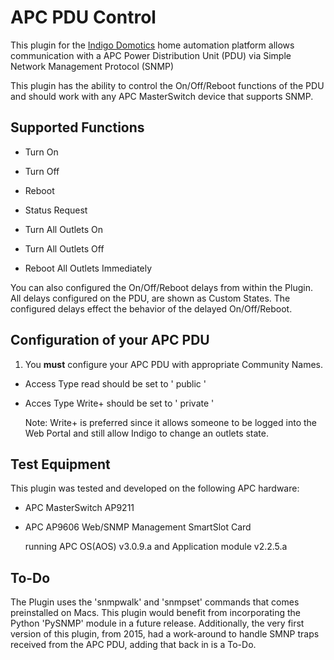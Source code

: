 # APC PDU Control

This plugin for the [Indigo Domotics](http://www.indigodomo.com/) home automation platform allows communication with a APC Power Distribution Unit (PDU) via Simple Network Management Protocol (SNMP)

This plugin has the ability to control the On/Off/Reboot functions of the PDU and should work with any APC MasterSwitch device that supports SNMP.

## Supported Functions

* Turn On
* Turn Off
* Reboot
* Status Request

* Turn All Outlets On
* Turn All Outlets Off
* Reboot All Outlets Immediately

You can also configured the On/Off/Reboot delays from within the Plugin. All delays configured on the PDU, are shown as Custom States. The configured delays effect the behavior of the delayed On/Off/Reboot.

## Configuration of your APC PDU

1) You <b>must</b> configure your APC PDU with appropriate Community Names. 

* Access Type read should be set to '  public  '
* Acces Type Write+ should be set to '  private  '

    Note: Write+ is preferred since it allows someone to be logged into the Web Portal and still allow Indigo to change an outlets state.

## Test Equipment

This plugin was tested and developed on the following APC hardware:

* APC MasterSwitch AP9211 
* APC AP9606 Web/SNMP Management SmartSlot Card

    running APC OS(AOS) v3.0.9.a and Application module v2.2.5.a


## To-Do

The Plugin uses the 'snmpwalk' and 'snmpset' commands that comes preinstalled on Macs. This plugin would benefit from incorporating the Python 'PySNMP' module in a future release. Additionally, the very first version of this plugin, from 2015, had a work-around to handle SMNP traps received from the APC PDU, adding that back in is a To-Do.
